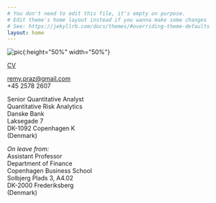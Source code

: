 ```yaml
---
# You don't need to edit this file, it's empty on purpose.
# Edit theme's home layout instead if you wanna make some changes
# See: https://jekyllrb.com/docs/themes/#overriding-theme-defaults
layout: home
---
```


![pic]({{site.baseurl}}/assets/pic.jpg){:height="50%" width="50%"}
  
[CV]({{site.baseurl}}/assets/blabla.pdf)

remy.praz@gmail.com  
+45 2578 2607

Senior Quantitative Analyst  
Quantitative Risk Analytics  
Danske Bank  
Laksegade 7  
DK-1092 Copenhagen K  
(Denmark)

_On leave from:_  
Assistant Professor  
Department of Finance   
Copenhagen Business School  
Solbjerg Plads 3, A4.02  
DK-2000 Frederiksberg  
(Denmark)
  


